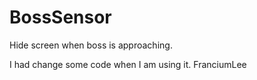 # BossSensor
Hide screen when boss is approaching.

I had change some code when I am using it. FranciumLee
